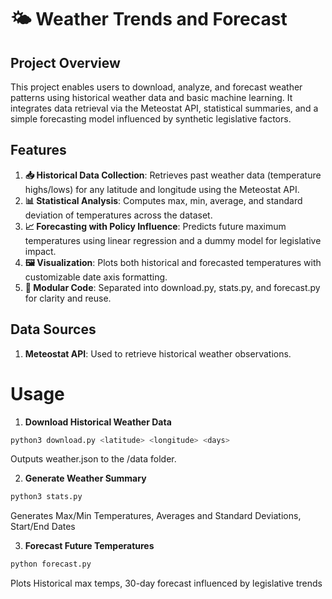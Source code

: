 # 🌤️ Weather Trends and Forecast

## Project Overview 
This project enables users to download, analyze, and forecast weather patterns using historical weather data and basic machine learning. It integrates data retrieval via the Meteostat API, statistical summaries, and a simple forecasting model influenced by synthetic legislative factors. 

## Features 
1. **📥 Historical Data Collection**: Retrieves past weather data (temperature highs/lows) for any latitude and longitude using the Meteostat API.
2. **📊 Statistical Analysis**: Computes max, min, average, and standard deviation of temperatures across the dataset.
3. **📈 Forecasting with Policy Influence**: Predicts future maximum temperatures using linear regression and a dummy model for legislative impact.
4. **🖼️ Visualization**: Plots both historical and forecasted temperatures with customizable date axis formatting.
5. **📁 Modular Code**: Separated into download.py, stats.py, and forecast.py for clarity and reuse.

## Data Sources
1. **Meteostat API**: Used to retrieve historical weather observations. 

# Usage 
1. **Download Historical Weather Data**
```bash 
python3 download.py <latitude> <longitude> <days>
```
Outputs weather.json to the /data folder.

2. **Generate Weather Summary** 
```bash 
python3 stats.py
```
Generates Max/Min Temperatures, Averages and Standard Deviations, Start/End Dates

3. **Forecast Future Temperatures**
```bash 
python forecast.py
```
Plots Historical max temps, 30-day forecast influenced by legislative trends